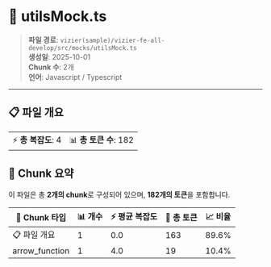 # 📄 utilsMock.ts

> **파일 경로**: `vizier(sample)/vizier-fe-all-develop/src/mocks/utilsMock.ts`  
> **생성일**: 2025-10-01  
> **Chunk 수**: 2개  
> **언어**: Javascript / Typescript
---


## 📋 파일 개요

| | |
|--|--|
| ⚡ **총 복잡도**: 4 | 📊 **총 토큰 수**: 182 |






## 🧩 Chunk 요약

이 파일은 총 **2개의 chunk**로 구성되어 있으며, **182개의 토큰**을 포함합니다.

| 🧩 Chunk 타입 | 📊 개수 | ⚡ 평균 복잡도 | 📝 총 토큰 | 📈 비율 |
|---------------|--------|-------------|----------|--------|
| 📋 파일 개요 | 1 | 0.0 | 163 | 89.6% |
| arrow_function | 1 | 4.0 | 19 | 10.4% |

